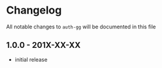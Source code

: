 # Changelog

All notable changes to `auth-gg` will be documented in this file

## 1.0.0 - 201X-XX-XX

- initial release
